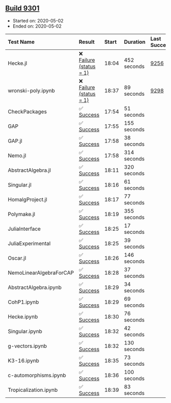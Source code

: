 ## [Build 9301](https://oscarci.mathematik.uni-kl.de/job/oscar/9301/)

* Started on: 2020-05-02
* Ended on: 2020-05-02

| Test Name    | Result | Start | Duration | Last Success | First Failure |
|:-------------|:-------|:------|:---------|:-------------|:--------------|
| Hecke.jl | ❌ [Failure (status = 1)](https://oscarci.mathematik.uni-kl.de/job/oscar/9301/artifact/logs/build-9301/Hecke.jl.log) | 18:04 | 452 seconds | [9256](https://oscarci.mathematik.uni-kl.de/job/oscar/9256/) | [9257](https://oscarci.mathematik.uni-kl.de/job/oscar/9257/) |
| wronski-poly.ipynb | ❌ [Failure (status = 1)](https://oscarci.mathematik.uni-kl.de/job/oscar/9301/artifact/logs/build-9301/wronski-poly.ipynb.log) | 18:37 | 89 seconds | [9298](https://oscarci.mathematik.uni-kl.de/job/oscar/9298/) | [9299](https://oscarci.mathematik.uni-kl.de/job/oscar/9299/) |
| CheckPackages | ✅ [Success](https://oscarci.mathematik.uni-kl.de/job/oscar/9301/artifact/logs/build-9301/CheckPackages.log) | 17:54 | 51 seconds |  |  |
| GAP | ✅ [Success](https://oscarci.mathematik.uni-kl.de/job/oscar/9301/artifact/logs/build-9301/GAP.log) | 17:55 | 155 seconds |  |  |
| GAP.jl | ✅ [Success](https://oscarci.mathematik.uni-kl.de/job/oscar/9301/artifact/logs/build-9301/GAP.jl.log) | 17:58 | 38 seconds |  |  |
| Nemo.jl | ✅ [Success](https://oscarci.mathematik.uni-kl.de/job/oscar/9301/artifact/logs/build-9301/Nemo.jl.log) | 17:58 | 314 seconds |  |  |
| AbstractAlgebra.jl | ✅ [Success](https://oscarci.mathematik.uni-kl.de/job/oscar/9301/artifact/logs/build-9301/AbstractAlgebra.jl.log) | 18:11 | 320 seconds |  |  |
| Singular.jl | ✅ [Success](https://oscarci.mathematik.uni-kl.de/job/oscar/9301/artifact/logs/build-9301/Singular.jl.log) | 18:16 | 61 seconds |  |  |
| HomalgProject.jl | ✅ [Success](https://oscarci.mathematik.uni-kl.de/job/oscar/9301/artifact/logs/build-9301/HomalgProject.jl.log) | 18:17 | 77 seconds |  |  |
| Polymake.jl | ✅ [Success](https://oscarci.mathematik.uni-kl.de/job/oscar/9301/artifact/logs/build-9301/Polymake.jl.log) | 18:19 | 355 seconds |  |  |
| JuliaInterface | ✅ [Success](https://oscarci.mathematik.uni-kl.de/job/oscar/9301/artifact/logs/build-9301/JuliaInterface.log) | 18:25 | 17 seconds |  |  |
| JuliaExperimental | ✅ [Success](https://oscarci.mathematik.uni-kl.de/job/oscar/9301/artifact/logs/build-9301/JuliaExperimental.log) | 18:25 | 39 seconds |  |  |
| Oscar.jl | ✅ [Success](https://oscarci.mathematik.uni-kl.de/job/oscar/9301/artifact/logs/build-9301/Oscar.jl.log) | 18:26 | 146 seconds |  |  |
| NemoLinearAlgebraForCAP | ✅ [Success](https://oscarci.mathematik.uni-kl.de/job/oscar/9301/artifact/logs/build-9301/NemoLinearAlgebraForCAP.log) | 18:28 | 37 seconds |  |  |
| AbstractAlgebra.ipynb | ✅ [Success](https://oscarci.mathematik.uni-kl.de/job/oscar/9301/artifact/logs/build-9301/AbstractAlgebra.ipynb.log) | 18:29 | 34 seconds |  |  |
| CohP1.ipynb | ✅ [Success](https://oscarci.mathematik.uni-kl.de/job/oscar/9301/artifact/logs/build-9301/CohP1.ipynb.log) | 18:29 | 69 seconds |  |  |
| Hecke.ipynb | ✅ [Success](https://oscarci.mathematik.uni-kl.de/job/oscar/9301/artifact/logs/build-9301/Hecke.ipynb.log) | 18:30 | 76 seconds |  |  |
| Singular.ipynb | ✅ [Success](https://oscarci.mathematik.uni-kl.de/job/oscar/9301/artifact/logs/build-9301/Singular.ipynb.log) | 18:32 | 42 seconds |  |  |
| g-vectors.ipynb | ✅ [Success](https://oscarci.mathematik.uni-kl.de/job/oscar/9301/artifact/logs/build-9301/g-vectors.ipynb.log) | 18:32 | 130 seconds |  |  |
| K3-16.ipynb | ✅ [Success](https://oscarci.mathematik.uni-kl.de/job/oscar/9301/artifact/logs/build-9301/K3-16.ipynb.log) | 18:35 | 73 seconds |  |  |
| c-automorphisms.ipynb | ✅ [Success](https://oscarci.mathematik.uni-kl.de/job/oscar/9301/artifact/logs/build-9301/c-automorphisms.ipynb.log) | 18:36 | 100 seconds |  |  |
| Tropicalization.ipynb | ✅ [Success](https://oscarci.mathematik.uni-kl.de/job/oscar/9301/artifact/logs/build-9301/Tropicalization.ipynb.log) | 18:39 | 83 seconds |  |  |
